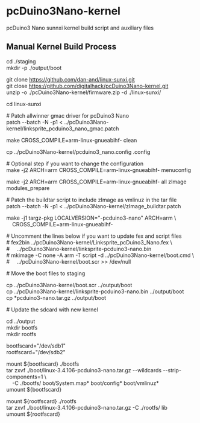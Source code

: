 # pcDuino3Nano-kernel

pcDuino3 Nano sunnxi kernel build script and auxiliary files

Manual Kernel Build Process
---------------------------

cd ./staging  
mkdir -p ./output/boot  

git clone https://github.com/dan-and/linux-sunxi.git  
git close https://github.com/digitalhack/pcDuino3Nano-kernel.git  
unzip -o ./pcDuino3Nano-kernel/firmware.zip -d ./linux-sunxi/  

cd linux-sunxi

\# Patch allwinner gmac driver for pcDuino3 Nano  
patch --batch -N -p1 < ../pcDuino3Nano-kernel/linksprite_pcduino3_nano_gmac.patch  

make CROSS_COMPILE=arm-linux-gnueabihf- clean  

cp ../pcDuino3Nano-kernel/pcduino3_nano.config .config  

\# Optional step if you want to change the configuration  
make -j2 ARCH=arm CROSS_COMPILE=arm-linux-gnueabihf- menuconfig    

make -j2 ARCH=arm CROSS_COMPILE=arm-linux-gnueabihf- all zImage modules_prepare  

\# Patch the buildtar script to include zImage as vmlinuz in the tar file  
patch --batch -N -p1 < ../pcDuino3Nano-kernel/zImage_buildtar.patch  

make -j1 targz-pkg LOCALVERSION="-pcduino3-nano" ARCH=arm \\  
&nbsp;&nbsp;&nbsp;&nbsp;CROSS_COMPILE=arm-linux-gnueabihf-    

\# Uncomment the lines below if you want to update fex and script files  
\# fex2bin ../pcDuino3Nano-kernel/Linksprite_pcDuino3_Nano.fex \\  
\# &nbsp;&nbsp;&nbsp;&nbsp;../pcDuino3Nano-kernel/linksprite-pcduino3-nano.bin  
\# mkimage -C none -A arm -T script -d ../pcDuino3Nano-kernel/boot.cmd \\  
\# &nbsp;&nbsp;&nbsp;&nbsp;../pcDuino3Nano-kernel/boot.scr >> /dev/null  

\# Move the boot files to staging  

cp ../pcDuino3Nano-kernel/boot.scr ../output/boot  
cp ../pcDuino3Nano-kernel/linksprite-pcduino3-nano.bin ../output/boot  
cp *pcduino3-nano.tar.gz ../output/boot  

\# Update the sdcard with new kernel  

cd ../output  
mkdir bootfs  
mkdir rootfs  

bootfscard="/dev/sdb1"  
rootfscard="/dev/sdb2"  

mount ${bootfscard} ./bootfs  
tar zxvf ./boot/linux-3.4.106-pcduino3-nano.tar.gz --wildcards --strip-components=1 \\  
&nbsp;&nbsp;&nbsp;&nbsp;-C ./bootfs/ boot/System.map*   boot/config* boot/vmlinuz*  
umount ${bootfscard}  

mount ${rootfscard} ./rootfs  
tar zxvf ./boot/linux-3.4.106-pcduino3-nano.tar.gz -C ./rootfs/ lib  
umount ${rootfscard}  

